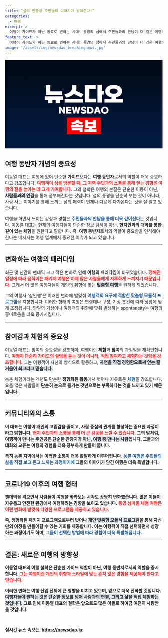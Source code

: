 ```yaml
---
title: “섬의 찐풍광 주민들의 이야기가 밝혀준다!”
categories:
  - 여행
excerpt: >
  여행이 가이드가 아닌 동료로 변하는 시대! 통영의 섬에서 주민들과의 만남이 더 깊은 여행의 의미를 만들어냅니다. 다채로운 이야기와 맞춤형 체험, 이제는 여행의 패러다임이 바뀌었습니다!
feature_text: >
  여행이 가이드가 아닌 동료로 변하는 시대! 통영의 섬에서 주민들과의 만남이 더 깊은 여행의 의미를 만들어냅니다. 다채로운 이야기와 맞춤형 체험, 이제는 여행의 패러다임이 바뀌었습니다!
image: '/assets/img/newsdao_breakingnews.jpg'
---
```


<p><img src="/assets/img/newsdao_breakingnews.jpg" alt="ontimetimes 속보" /></p>

<h2 data-ke-size="size26">여행 동반자 개념의 중요성</h2>

<p data-ke-size="size16">이동열 대표는 여행에 있어 단순한 <b>가이드</b>보다는 <b>여행 동반자</b>로서의 역할이 더욱 중요하다고 강조합니다. <b><span style="color: #ee2323;">여행객이 섬을 방문할 때, 그 지역 주민과의 소통을 통해 얻는 경험은 여행의 질을 높이는 데 크게 기여합니다.</span></b> 그의 철학은 여행의 본질은 단순한 이동이 아닌, <b><span style="background-color: #21538527;">사람들과의 연결</span></b>을 통해 풍부해진다는 것입니다. 섬의 풍경을 단순히 보는 것이 아니라, 사람 사는 이야기를 통해 느끼는 섬의 매력이 언제나 다르게 다가온다는 것을 잘 알고 있습니다.</p>

<p data-ke-size="size16">여행을 하면서 느끼는 감정과 경험은 <b><span style="color: #1a5490;">주민들과의 만남을 통해 더욱 깊어진다</span></b>는 것입니다. 이동열 대표는 현재의 여행자들이 단순한 정보 탐색이 아닌, <b>현지인과의 대화를 통한 깊이 있는 체험</b>을 원한다고 말합니다. 즉, <b>여행 동반자</b>로서의 역할이 중요함을 인식해야 한다는 메시지는 여행 업계에서 중요한 이슈가 되고 있습니다.</p>

<hr>

<h2 data-ke-size="size26">변화하는 여행의 패러다임</h2>

<p data-ke-size="size16">최근 몇 년간의 팬데믹 크고 작은 변화로 인해 <b>여행의 패러다임</b>이 바뀌었습니다. <b><span style="color: #ee2323;">정해진 일정에 따라 움직이는 패키지 여행은 이제 많은 사람들에게 지루하게 느껴지기 때문입니다.</span></b> 그래서 더 많은 여행자들이 개인의 취향에 맞는 <b><span style="background-color: #21538527;">맞춤형 여행</span></b>을 원하게 되었습니다.</p>

<p data-ke-size="size16">그의 여행사 '삼인행'은 이러한 변화에 발맞춰 <b><span style="color: #1a5490;">여행객의 요구에 적합한 맞춤형 모듈식 프로그램</span></b>을 지향합니다. 이러한 형태의 여행은 연령대나 구성, 기상 조건에 따라 상황에 맞게 조정됩니다. 당일의 기상이나 여행객의 취향에 맞춰 발생하는 spontaneity는 여행의 흥미로움을 더욱 증가시킵니다.</p>

<hr>

<h2 data-ke-size="size26">참여감과 체험의 중요성</h2>

<p data-ke-size="size16">이동열 대표는 참여의 중요성을 강조하며, 여행이란 <b>체험</b>과 <b>참여</b>의 과정임을 재확인합니다. <b><span style="color: #ee2323;">여행이 단순히 가이드의 설명을 듣는 것이 아니라, 직접 참여하고 체험하는 것임을 강조합니다.</span></b> 그는 여행객이 자신의 방식으로 활동하고, <b><span style="background-color: #21538527;">자연을 직접 경험함으로써 얻는 즐거움이 최고라고 믿습니다.</span></b></p>

<p data-ke-size="size16">농촌 체험이라는 개념도 단순한 <b>정형화된 활동</b>에서 벗어나 자유로운 <b><span style="color: #1a5490;">체험</span></b>을 강조합니다. 요즘 많은 사람들이 <b>단순히 눈으로 즐기는 것만으로는 부족하다는 것을 느끼고 있기 때문입니다.</p>

<hr>

<h2 data-ke-size="size26">커뮤니티와의 소통</h2>

<p data-ke-size="size16">이 대표는 여행이 개인의 고립감을 줄이고, <b>사람 중심</b>의 관계를 형성하는 중요한 과정이라고 밝힙니다. <b><span style="color: #ee2323;">현지 주민과의 소통을 통해 더 큰 감동을 느낄 수 있습니다.</span></b> 그의 말처럼, 여행객이 만나는 주인공은 단순한 관광지가 아닌, <b><span style="background-color: #21538527;">여행 중 만나는 사람</span></b>입니다, 그들과의 대화와 교류는 여행의 경험을 더욱 풍부하게 만들어 줍니다.</p>

<p data-ke-size="size16">특히 농촌 지역에서는 이러한 소통이 더욱 활발하게 이루어집니다. <b><span style="color: #1a5490;">농촌 여행은 주민들의 삶을 직접 보고 듣고 느끼는 과정이기에</span></b> 그들의 이야기가 담긴 여행은 더욱 특별합니다.</p>

<hr>

<h2 data-ke-size="size26">코로나19 이후의 여행 형태</h2>

<p data-ke-size="size16">팬데믹을 겪으면서 사람들이 여행을 바라보는 시각도 상당히 변화했습니다. 많은 이들이 <b>자유롭고 안전한 환경</b>에서 여행하려는 경향을 보이고 있습니다. <b><span style="color: #ee2323;">통영 섬마을 체험 여행은 이런 변화에 발맞춰 다양한 프로그램을 제공하고 있습니다.</span></b></p>

<p data-ke-size="size16">즉, <b>정형화된 패키지 프로그램</b>으로부터 벗어나 <b><span style="background-color: #21538527;">개인 맞춤형 모듈식 프로그램</span></b>을 통해 자신만의 여정을 만들어갈 수 있는 기회를 제공합니다. 이는 여행객이 직접 선택하면서 성장하는 과정이기도 하며, <b><span style="color: #1a5490;">그들이 선택한 방법에 따라 경험이 더욱 특별해집니다.</span></b></p>

<hr>

<h2 data-ke-size="size26">결론: 새로운 여행의 방향성</h2>

<p data-ke-size="size16">이동열 대표의 여행 철학은 단순한 가이드 역할이 아닌, <b>여행 동반자</b>로서의 역할을 중시합니다. <b><span style="color: #ee2323;">그는 여행이란 개인의 취향과 스타일에 맞는 <b>흔치 않은 경험</b>을 제공해야 한다고 믿습니다.</span></b></p>

<p data-ke-size="size16">이러한 변화는 여행 산업 전체에 큰 영향을 미치고 있으며, 앞으로 더욱 진화할 것입니다. <b><span style="background-color: #21538527;">여행자들이 원하는 것은 단순한 정보를 넘어 사람과의 연결, 그리고 삶을 직접 체험하는 것입니다.</span></b> 그로 인해 이동열 대표의 철학은 앞으로도 많은 이들로 하여금 여전히 사랑받을 것입니다.</p>

<p data-ke-size="size16">&nbsp;</p>
실시간 뉴스 속보는, <a href="https://newsdao.kr" rel="dofollow">https://newsdao.kr</a>


